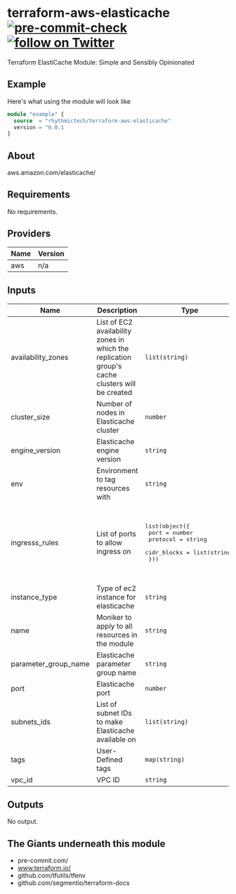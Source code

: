 # terraform-aws-elasticache [![pre-commit-check](https://github.com/rhythmictech/terraform-aws-elasticache/workflows/pre-commit-check/badge.svg)](https://github.com/rhythmictech/terraform-aws-elasticache/actions) <a href="https://twitter.com/intent/follow?screen_name=RhythmicTech"><img src="https://img.shields.io/twitter/follow/RhythmicTech?style=social&logo=RhythmicTech" alt="follow on Twitter"></a>
Terraform ElastiCache Module: Simple and Sensibly Opinionated



## Example
Here's what using the module will look like
```terraform
module "example" {
  source  = "rhythmictech/terraform-aws-elasticache"
  version = "0.0.1
}
```

## About
aws.amazon.com/elasticache/

<!-- BEGINNING OF PRE-COMMIT-TERRAFORM DOCS HOOK -->
## Requirements

No requirements.

## Providers

| Name | Version |
|------|---------|
| aws | n/a |

## Inputs

| Name | Description | Type | Default | Required |
|------|-------------|------|---------|:--------:|
| availability\_zones | List of EC2 availability zones in which the replication group's cache clusters will be created | `list(string)` | <pre>[<br>  "us-east-1a",<br>  "us-east-1b",<br>  "us-east-1c"<br>]</pre> | no |
| cluster\_size | Number of nodes in Elasticache cluster | `number` | `4` | no |
| engine\_version | Elasticache engine version | `string` | `"4.0.10"` | no |
| env | Environment to tag resources with | `string` | `"default"` | no |
| ingresss\_rules | List of ports to allow ingress on | <pre>list(object({<br>    port        = number<br>    protocol    = string<br>    cidr_blocks = list(string)<br>  }))</pre> | <pre>[<br>  {<br>    "cidr_blocks": [<br>      "0.0.0.0/0"<br>    ],<br>    "port": 6379,<br>    "protocol": "tcp"<br>  }<br>]</pre> | no |
| instance\_type | Type of ec2 instance for elasticache | `string` | `"cache.t2.micro"` | no |
| name | Moniker to apply to all resources in the module | `string` | n/a | yes |
| parameter\_group\_name | Elasticache parameter group name | `string` | `"default.redis4.0"` | no |
| port | Elasticache port | `number` | `6379` | no |
| subnets\_ids | List of subnet IDs to make Elasticache available on | `list(string)` | `[]` | no |
| tags | User-Defined tags | `map(string)` | `{}` | no |
| vpc\_id | VPC ID | `string` | n/a | yes |

## Outputs

No output.

<!-- END OF PRE-COMMIT-TERRAFORM DOCS HOOK -->

## The Giants underneath this module
- pre-commit.com/
- www.terraform.io/
- github.com/tfutils/tfenv
- github.com/segmentio/terraform-docs
